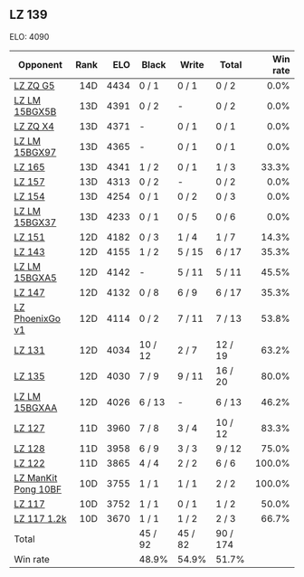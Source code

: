 ## LZ 139 ##

ELO: 4090

Opponent | Rank | ELO | Black | Write | Total | Win rate
---------|-----:|----:|-------|-------|-------|-------:
[LZ ZQ G5](LZ%20ZQ%20G5.md) | 14D | 4434 | 0 / 1 | 0 / 1 | 0 / 2 | 0.0%
[LZ LM 15BGX5B](LZ%20LM%2015BGX5B.md) | 13D | 4391 | 0 / 2 | - | 0 / 2 | 0.0%
[LZ ZQ X4](LZ%20ZQ%20X4.md) | 13D | 4371 | - | 0 / 1 | 0 / 1 | 0.0%
[LZ LM 15BGX97](LZ%20LM%2015BGX97.md) | 13D | 4365 | - | 0 / 1 | 0 / 1 | 0.0%
[LZ 165](LZ%20165.md) | 13D | 4341 | 1 / 2 | 0 / 1 | 1 / 3 | 33.3%
[LZ 157](LZ%20157.md) | 13D | 4313 | 0 / 2 | - | 0 / 2 | 0.0%
[LZ 154](LZ%20154.md) | 13D | 4254 | 0 / 1 | 0 / 2 | 0 / 3 | 0.0%
[LZ LM 15BGX37](LZ%20LM%2015BGX37.md) | 13D | 4233 | 0 / 1 | 0 / 5 | 0 / 6 | 0.0%
[LZ 151](LZ%20151.md) | 12D | 4182 | 0 / 3 | 1 / 4 | 1 / 7 | 14.3%
[LZ 143](LZ%20143.md) | 12D | 4155 | 1 / 2 | 5 / 15 | 6 / 17 | 35.3%
[LZ LM 15BGXA5](LZ%20LM%2015BGXA5.md) | 12D | 4142 | - | 5 / 11 | 5 / 11 | 45.5%
[LZ 147](LZ%20147.md) | 12D | 4132 | 0 / 8 | 6 / 9 | 6 / 17 | 35.3%
[LZ PhoenixGo v1](LZ%20PhoenixGo%20v1.md) | 12D | 4114 | 0 / 2 | 7 / 11 | 7 / 13 | 53.8%
[LZ 131](LZ%20131.md) | 12D | 4034 | 10 / 12 | 2 / 7 | 12 / 19 | 63.2%
[LZ 135](LZ%20135.md) | 12D | 4030 | 7 / 9 | 9 / 11 | 16 / 20 | 80.0%
[LZ LM 15BGXAA](LZ%20LM%2015BGXAA.md) | 12D | 4026 | 6 / 13 | - | 6 / 13 | 46.2%
[LZ 127](LZ%20127.md) | 11D | 3960 | 7 / 8 | 3 / 4 | 10 / 12 | 83.3%
[LZ 128](LZ%20128.md) | 11D | 3958 | 6 / 9 | 3 / 3 | 9 / 12 | 75.0%
[LZ 122](LZ%20122.md) | 11D | 3865 | 4 / 4 | 2 / 2 | 6 / 6 | 100.0%
[LZ ManKit Pong 10BF](LZ%20ManKit%20Pong%2010BF.md) | 10D | 3755 | 1 / 1 | 1 / 1 | 2 / 2 | 100.0%
[LZ 117](LZ%20117.md) | 10D | 3752 | 1 / 1 | 0 / 1 | 1 / 2 | 50.0%
[LZ 117 1.2k](LZ%20117%201.2k.md) | 10D | 3670 | 1 / 1 | 1 / 2 | 2 / 3 | 66.7%
Total | | | 45 / 92 | 45 / 82 | 90 / 174 | 
Win rate| | | 48.9% | 54.9% | 51.7% | 
